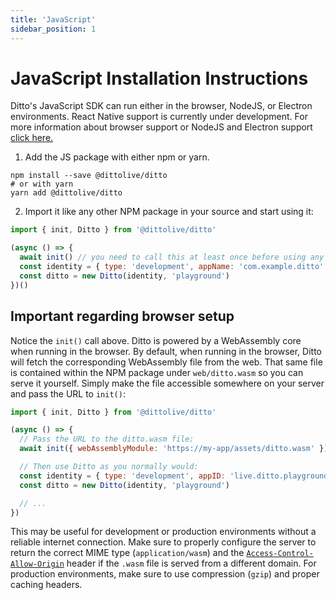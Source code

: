 ```yaml
---
title: 'JavaScript'
sidebar_position: 1
---
```


# JavaScript Installation Instructions

Ditto's JavaScript SDK can run either in the browser, NodeJS, or Electron environments. React Native support is currently under development. For more information about browser support or NodeJS and Electron support [click here.](/advanced/supported-platforms)

1. Add the JS package with either npm or yarn.

```
npm install --save @dittolive/ditto
# or with yarn
yarn add @dittolive/ditto
```

2. Import it like any other NPM package in your source and start using it:

```js
import { init, Ditto } from '@dittolive/ditto'

(async () => {
  await init() // you need to call this at least once before using any of the Ditto API
  const identity = { type: 'development', appName: 'com.example.ditto' }
  const ditto = new Ditto(identity, 'playground')
})()
```

## Important regarding browser setup

Notice the `init()` call above. Ditto is powered by a WebAssembly core when
running in the browser. By default, when running in the browser, Ditto will
fetch the corresponding WebAssembly file from the web. That same file is
contained within the NPM package under `web/ditto.wasm` so you can serve it
yourself. Simply make the file accessible somewhere on your server and pass the
URL to `init()`:

```js
import { init, Ditto } from '@dittolive/ditto'

(async () => {
  // Pass the URL to the ditto.wasm file:
  await init({ webAssemblyModule: 'https://my-app/assets/ditto.wasm' })

  // Then use Ditto as you normally would:
  const identity = { type: 'development', appID: 'live.ditto.playground' }
  const ditto = new Ditto(identity, 'playground')

  // ...
})
```

This may be useful for development or production environments without a
reliable internet connection. Make sure to properly configure the server to
return the correct MIME type (`application/wasm`) and the
[`Access-Control-Allow-Origin`](https://developer.mozilla.org/en-US/docs/Web/HTTP/Headers/Access-Control-Allow-Origin)
header if the `.wasm` file is served from a different domain. For production
environments, make sure to use compression (`gzip`) and proper caching headers.
